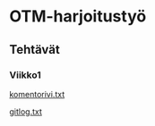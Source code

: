 # **OTM-harjoitustyö**

## Tehtävät

### Viikko1
[komentorivi.txt](https://github.com/mikkolei/otm-harjoitustyo/blob/master/laskarit/viikko1/komentorivi.txt)

[gitlog.txt](https://github.com/mikkolei/otm-harjoitustyo/blob/master/laskarit/viikko1/gitlog.txt)
